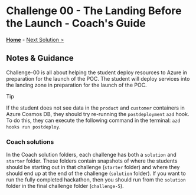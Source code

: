# Challenge 00 - The Landing Before the Launch - Coach's Guide

**[Home](./README.md)** - [Next Solution >](./Solution-01.md)

## Notes & Guidance

Challenge-00 is all about helping the student deploy resources to Azure in preparation for the launch of the POC. The student will deploy services into the landing zone in preparation for the launch of the POC.

> [!TIP]
> If the student does not see data in the `product` and `customer` containers in Azure Cosmos DB, they should try re-running the `postdeployment` `azd` hook. To do this, they can execute the following command in the terminal: `azd hooks run postdeploy`.

### Coach solutions

In the Coach solution folders, each challenge has both a `solution` and `starter` folder. These folders contain snapshots of where the students should be starting out in that challenge (`starter` folder) and where they should end up at the end of the challenge (`solution` folder). If you want to run the fully completed hackathon, then you should run from the `solution` folder in the final challenge folder (`challenge-5`).
